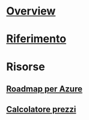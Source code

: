# [Overview](index.md)
# [Riferimento](http://docs.microsoft.com/dotnet/api/?term=Microsoft.Azure)
# Risorse
## [Roadmap per Azure](https://azure.microsoft.com/roadmap/)
## [Calcolatore prezzi](https://azure.microsoft.com/pricing/calculator/)

